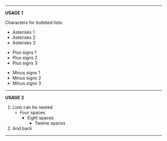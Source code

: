 ***
**USAGE 1**

Characters for bulleted lists:
* Asterisks 1
* Asterisks 2
* Asterisks 3
+ Plus signs 1
+ Plus signs 2
+ Plus signs 3
- Minus signs 1
- Minus signs 2
- Minus signs 3

***
**USAGE 2**

1. Lists can be nested
    * Four spaces
         - Eight spaces
              + Twelve spaces
2. And back

***

